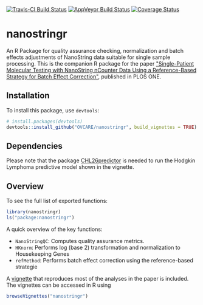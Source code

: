 [![Travis-CI Build Status](https://travis-ci.org/OVCARE/nanostringr.svg?branch=master)](https://travis-ci.org/OVCARE/nanostringr)
[![AppVeyor Build Status](https://ci.appveyor.com/api/projects/status/github/OVCARE/nanostringr?branch=master&svg=true)](https://ci.appveyor.com/project/dchiu911/nanostringr)
[![Coverage Status](https://codecov.io/gh/OVCARE/nanostringr/branch/master/graph/badge.svg)](https://codecov.io/gh/OVCARE/nanostringr)

nanostringr
===========

An R Package for quality assurance checking, normalization and batch effects adjustments of NanoString data suitable for single sample processing. This is the companion R package for the paper ["Single-Patient Molecular Testing with NanoString nCounter Data Using a Reference-Based Strategy for Batch Effect Correction"](http://journals.plos.org/plosone/article?id=10.1371/journal.pone.0153844), published in PLOS ONE.


Installation
------------

To install this package, use `devtools`:

``` r
# install.packages(devtools)
devtools::install_github("OVCARE/nanostringr", build_vignettes = TRUE)
```

Dependencies
------------

Please note that the package [CHL26predictor](https://github.com/tinyheero/CHL26predictor) is needed to run the Hodgkin Lymphoma predictive model shown in the vignette.

Overview
--------

To see the full list of exported functions:

``` r
library(nanostringr)
ls("package:nanostringr")
```

A quick overview of the key functions:

-   `NanoStringQC`: Computes quality assurance metrics.
-   `HKnorm`: Performs log (base 2) transformation and normalization to Housekeeping Genes
-   `refMethod`: Performs batch effect correction using the reference-based strategie

A [vignette](http://htmlpreview.github.io/?https://github.com/OVCARE/nanostringr/blob/master/vignettes/Overview.html) that reproduces most of the analyses in the paper is included. The vignettes can be accessed in R using 

``` r
browseVignettes("nanostringr")
```
